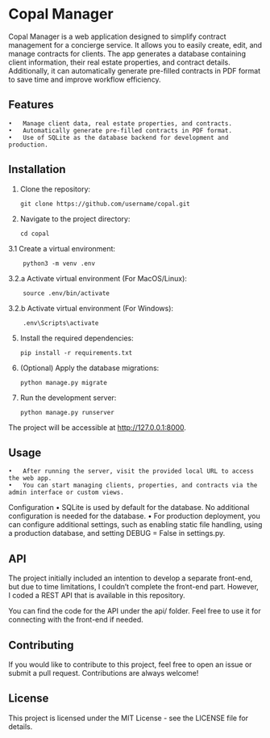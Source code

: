 # Copal Manager

Copal Manager is a web application designed to simplify contract management for a concierge service. It allows you to easily create, edit, and manage contracts for clients. The app generates a database containing client information, their real estate properties, and contract details. Additionally, it can automatically generate pre-filled contracts in PDF format to save time and improve workflow efficiency.

## Features
	•	Manage client data, real estate properties, and contracts.
	•	Automatically generate pre-filled contracts in PDF format.
	•	Use of SQLite as the database backend for development and production.

## Installation 

1.	Clone the repository:

		git clone https://github.com/username/copal.git

2.	Navigate to the project directory:

		cd copal

3.1	Create a virtual environment:

		python3 -m venv .env
  
3.2.a Activate virtual environment (For MacOS/Linux):

		source .env/bin/activate  
  
3.2.b Activate virtual environment (For Windows):

		.env\Scripts\activate 

5.	Install the required dependencies:

		pip install -r requirements.txt

6.	(Optional) Apply the database migrations:

		python manage.py migrate

7.	Run the development server:

		python manage.py runserver

The project will be accessible at http://127.0.0.1:8000.

## Usage
	•	After running the server, visit the provided local URL to access the web app.
	•	You can start managing clients, properties, and contracts via the admin interface or custom views.

Configuration
	•	SQLite is used by default for the database. No additional configuration is needed for the database.
	•	For production deployment, you can configure additional settings, such as enabling static file handling, using a production database, and setting DEBUG = False in settings.py.

## API

The project initially included an intention to develop a separate front-end, but due to time limitations, I couldn’t complete the front-end part. However, I coded a REST API that is available in this repository.

You can find the code for the API under the api/ folder. Feel free to use it for connecting with the front-end if needed.

## Contributing

If you would like to contribute to this project, feel free to open an issue or submit a pull request. Contributions are always welcome!

## License

This project is licensed under the MIT License - see the LICENSE file for details.
